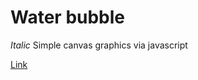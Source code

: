 
# Water bubble

_Italic_ Simple canvas graphics via javascript

[Link](https://thecoadingmonk.github.io/Water-bubble/)
